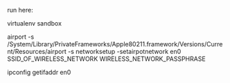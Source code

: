 run here:

virtualenv sandbox


airport -s
/System/Library/PrivateFrameworks/Apple80211.framework/Versions/Current/Resources/airport -s
networksetup -setairpotnetwork en0 SSID_OF_WIRELESS_NETWORK WIRELESS_NETWORK_PASSPHRASE

ipconfig getifaddr en0
